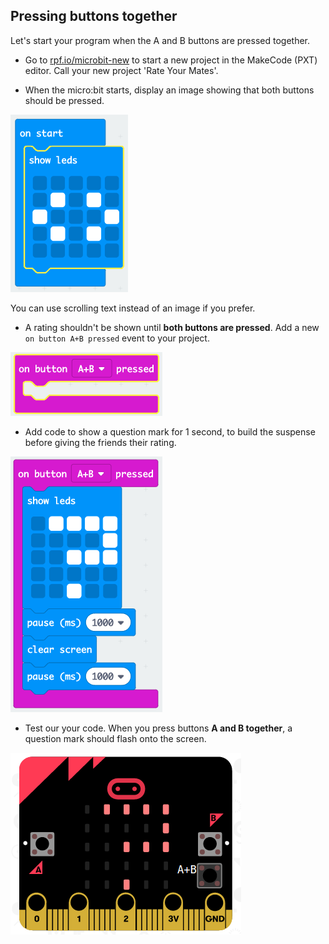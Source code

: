 ## Pressing buttons together

Let's start your program when the A and B buttons are pressed together.

+ Go to <a href="https://rpf.io/microbit-new" target="_blank">rpf.io/microbit-new</a> to start a new project in the MakeCode (PXT) editor. Call your new project 'Rate Your Mates'.

+ When the micro:bit starts, display an image showing that both buttons should be pressed.

![ảnh chụp màn hình](images/rate-start-img.png)

You can use scrolling text instead of an image if you prefer.

+ A rating shouldn't be shown until **both buttons are pressed**. Add a new `on button A+B pressed` event to your project.

![ảnh chụp màn hình](images/rate-ab.png)

+ Add code to show a question mark for 1 second, to build the suspense before giving the friends their rating.

![ảnh chụp màn hình](images/rate-question.png)

+ Test our your code. When you press buttons **A and B together**, a question mark should flash onto the screen.

![ảnh chụp màn hình](images/rate-question-test.png)